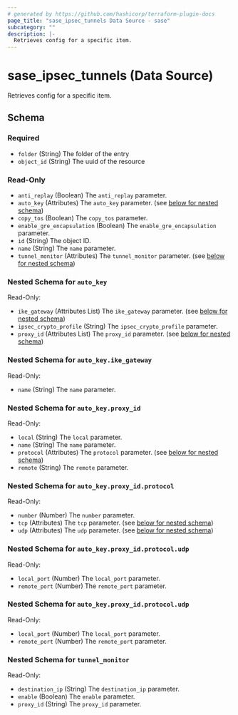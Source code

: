 ```yaml
---
# generated by https://github.com/hashicorp/terraform-plugin-docs
page_title: "sase_ipsec_tunnels Data Source - sase"
subcategory: ""
description: |-
  Retrieves config for a specific item.
---
```


# sase_ipsec_tunnels (Data Source)

Retrieves config for a specific item.



<!-- schema generated by tfplugindocs -->
## Schema

### Required

- `folder` (String) The folder of the entry
- `object_id` (String) The uuid of the resource

### Read-Only

- `anti_replay` (Boolean) The `anti_replay` parameter.
- `auto_key` (Attributes) The `auto_key` parameter. (see [below for nested schema](#nestedatt--auto_key))
- `copy_tos` (Boolean) The `copy_tos` parameter.
- `enable_gre_encapsulation` (Boolean) The `enable_gre_encapsulation` parameter.
- `id` (String) The object ID.
- `name` (String) The `name` parameter.
- `tunnel_monitor` (Attributes) The `tunnel_monitor` parameter. (see [below for nested schema](#nestedatt--tunnel_monitor))

<a id="nestedatt--auto_key"></a>
### Nested Schema for `auto_key`

Read-Only:

- `ike_gateway` (Attributes List) The `ike_gateway` parameter. (see [below for nested schema](#nestedatt--auto_key--ike_gateway))
- `ipsec_crypto_profile` (String) The `ipsec_crypto_profile` parameter.
- `proxy_id` (Attributes List) The `proxy_id` parameter. (see [below for nested schema](#nestedatt--auto_key--proxy_id))

<a id="nestedatt--auto_key--ike_gateway"></a>
### Nested Schema for `auto_key.ike_gateway`

Read-Only:

- `name` (String) The `name` parameter.


<a id="nestedatt--auto_key--proxy_id"></a>
### Nested Schema for `auto_key.proxy_id`

Read-Only:

- `local` (String) The `local` parameter.
- `name` (String) The `name` parameter.
- `protocol` (Attributes) The `protocol` parameter. (see [below for nested schema](#nestedatt--auto_key--proxy_id--protocol))
- `remote` (String) The `remote` parameter.

<a id="nestedatt--auto_key--proxy_id--protocol"></a>
### Nested Schema for `auto_key.proxy_id.protocol`

Read-Only:

- `number` (Number) The `number` parameter.
- `tcp` (Attributes) The `tcp` parameter. (see [below for nested schema](#nestedatt--auto_key--proxy_id--protocol--tcp))
- `udp` (Attributes) The `udp` parameter. (see [below for nested schema](#nestedatt--auto_key--proxy_id--protocol--udp))

<a id="nestedatt--auto_key--proxy_id--protocol--tcp"></a>
### Nested Schema for `auto_key.proxy_id.protocol.udp`

Read-Only:

- `local_port` (Number) The `local_port` parameter.
- `remote_port` (Number) The `remote_port` parameter.


<a id="nestedatt--auto_key--proxy_id--protocol--udp"></a>
### Nested Schema for `auto_key.proxy_id.protocol.udp`

Read-Only:

- `local_port` (Number) The `local_port` parameter.
- `remote_port` (Number) The `remote_port` parameter.





<a id="nestedatt--tunnel_monitor"></a>
### Nested Schema for `tunnel_monitor`

Read-Only:

- `destination_ip` (String) The `destination_ip` parameter.
- `enable` (Boolean) The `enable` parameter.
- `proxy_id` (String) The `proxy_id` parameter.


